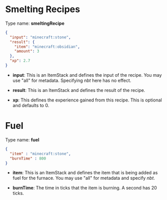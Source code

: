 # Smelting Recipes

Type name: __smeltingRecipe__

```json
{
  "input": "minecraft:stone",
  "result": {
    "item": "minecraft:obsidian",
    "amount": 3
  },
  "xp": 2.7
}
```
	
* __input__: This is an ItemStack and defines the input of the recipe. You may use "all" for metadata. Specifying _nbt_ here has no effect.

* __result__: This is an ItemStack and defines the result of the recipe.

* __xp__: This defines the experience gained from this recipe. This is optional and defaults to 0.

# Fuel

Type name: __fuel__

```json
{
  "item" : "minecraft:stone",
  "burnTime" : 800
}
```
	
* __item__: This is an ItemStack and defines the item that is being added as fuel for the furnace. You may use "all" for metadata and specify _nbt_.

* __burnTime__: The time in ticks that the item is burning. A second has 20 ticks.